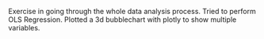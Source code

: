 Exercise in going through the whole data analysis process. Tried to perform OLS Regression. Plotted a 3d bubblechart with plotly to show multiple variables.
